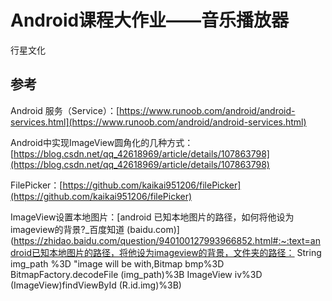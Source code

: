 # Android课程大作业——音乐播放器

行星文化



 ## 参考

Android 服务（Service）：[https://www.runoob.com/android/android-services.html](https://www.runoob.com/android/android-services.html)

Android中实现ImageView圆角化的几种方式：[https://blog.csdn.net/qq_42618969/article/details/107863798](https://blog.csdn.net/qq_42618969/article/details/107863798)

FilePicker：[https://github.com/kaikai951206/filePicker](https://github.com/kaikai951206/filePicker)

ImageView设置本地图片：[android 已知本地图片的路径，如何将他设为imageview的背景?_百度知道 (baidu.com)](https://zhidao.baidu.com/question/940100127993966852.html#:~:text=android已知本地图片的路径，将他设为imageview的背景，文件夹的路径： String img_path %3D "image will be with,Bitmap bmp%3D BitmapFactory.decodeFile (img_path)%3B ImageView iv%3D (ImageView)findViewById (R.id.img)%3B)

